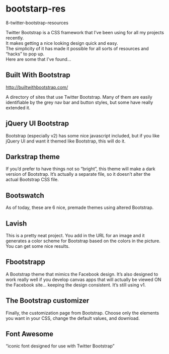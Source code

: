 bootstarp-res
=============

8-twitter-bootstrap-resources


Twitter Bootstrap is a CSS framework that I’ve been using for all my projects recently.  
It makes getting a nice looking design quick and easy.  
The simplicity of it has made it possible for all sorts of resources and “hacks” to pop up.  
Here are some that I’ve found…


Built With Bootstrap
--------------------

http://builtwithbootstrap.com/

A directory of sites that use Twitter Bootstrap. 
Many of them are easily identifiable by the grey nav bar and button styles, but some have really extended it.


jQuery UI Bootstrap
-------------------

Bootstrap (especially v2) has some nice javascript included, 
but if you like jQuery UI and want it themed like Bootstrap, this will do it.


Darkstrap theme
---------------

If you’d prefer to have things not so “bright”, 
this theme will make a dark version of Bootstrap. 
It’s actually a separate file, so it doesn’t alter the actual Bootstrap CSS file.


Bootswatch
----------

As of today, these are 6 nice, premade themes using altered Bootstrap.


Lavish
------

This is a pretty neat project.  You add in the URL for an image and it generates a color scheme
for Bootstrap based on the colors in the picture.  You can get some nice results.


Fbootstrapp
-----------

A Bootstrap theme that mimics the Facebook design. 
It’s also designed to work really well if you develop canvas apps that will actually be viewed ON the Facebook site… 
keeping the design consistent. It’s still using v1.


The Bootstrap customizer
------------------------

Finally, the customization page from Bootstrap. 
Choose only the elements you want in your CSS, change the default values, and download.

 
Font Awesome
------------

“iconic font designed for use with Twitter Bootstrap”

